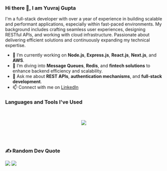 ### Hi there 👋, I am Yuvraj Gupta

I'm a full-stack developer with over a year of experience in building scalable and performant applications, especially within fast-paced environments. My background includes crafting seamless user experiences, designing RESTful APIs, and working with cloud infrastructure. Passionate about delivering efficient solutions and continuously expanding my technical expertise.

- 🔭 I’m currently working on **Node.js**, **Express.js**, **React.js**, **Next.js**, and **AWS**.
- 🌱 I’m diving into **Message Queues**, **Redis**, and **fintech solutions** to enhance backend efficiency and scalability.
- 💬 Ask me about **REST APIs**, **authentication mechanisms**, and **full-stack development**.
- 📫 Connect with me on [LinkedIn](https://www.linkedin.com/in/yuvrajgupta036)

### Languages and Tools I've Used
<br>
<p align="center">
  <img src="https://skillicons.dev/icons?i=js,ts,nodejs,express,html,css,bootstrap,sass,react,nextjs,redux,aws,mongodb,redis,git,github,postman,docker,kubernetes,jenkins,vercel,netlify,linux&perline=7" />
</p>
<br><br>

### ✍️ Random Dev Quote
![](https://quotes-github-readme.vercel.app/api?type=horizontal&theme=radical)
![](https://hit.yhype.me/github/profile?account_id=83709965)
